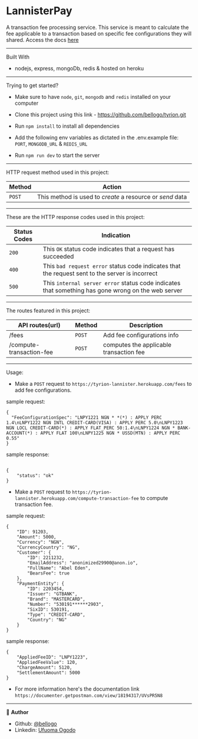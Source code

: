 # LannisterPay
A transaction fee processing service. This service is meant to calculate the fee applicable to a transaction based on specific fee configurations they will shared.
Access the docs
 [here](https://documenter.getpostman.com/view/18194317/UVsPR5N8)

<hr>

Built With

- nodejs, express, mongoDb, redis & hosted on heroku

<hr>

Trying to get started?

- Make sure to have `node`, `git`, `mongodb` and `redis` installed on your computer
- Clone this project using this link - <https://github.com/bellogo/tyrion.git>
- Run `npm install` to install all dependencies
- Add the following env variables as dictated in the .env.example file: `PORT`, `MONGODB_URL` & `REDIS_URL`

- Run `npm run dev` to start the server

<hr>

HTTP request method used in this project:

| Method   | Action                                                      |
|---       | ---                                                                       |
| `POST`   | This method is used to *create* a resource or *send* data   |

<hr>

These are the HTTP response codes used in this project:

| Status Codes | Indication                                                                                            |
|   ---        | ---                                                                                                   |
|  `200`       | This `OK` status code indicates that a request has succeeded                                          |
|  `400`       | This `bad request error` status code indicates that the request sent to the server is incorrect       |
|  `500`       | This `internal server error` status code indicates that something has gone wrong on the web server           |

<hr>

The routes featured in this project:

| API routes(url)       | Method   | Description                                         |
| ---                   | ---      | ---                                                 |
| /fees         | `POST`   |  Add fee configurations info                    |
| /compute-transaction-fee   | `POST`   | computes the applicable transaction fee                  |


<hr>

Usage:

- Make a `POST` request to `https://tyrion-lannister.herokuapp.com/fees` to add fee configurations.


sample request: 
```
{
  "FeeConfigurationSpec": "LNPY1221 NGN * *(*) : APPLY PERC 1.4\nLNPY1222 NGN INTL CREDIT-CARD(VISA) : APPLY PERC 5.0\nLNPY1223 NGN LOCL CREDIT-CARD(*) : APPLY FLAT_PERC 50:1.4\nLNPY1224 NGN * BANK-ACCOUNT(*) : APPLY FLAT 100\nLNPY1225 NGN * USSD(MTN) : APPLY PERC 0.55"
}
```

sample response:
```

{
    "status": "ok"
}

```

- Make a `POST` request to `https://tyrion-lannister.herokuapp.com/compute-transaction-fee` to compute transaction fee.


sample request: 
```
{
    "ID": 91203,
    "Amount": 5000,
    "Currency": "NGN",
    "CurrencyCountry": "NG",
    "Customer": {
        "ID": 2211232,
        "EmailAddress": "anonimized29900@anon.io",
        "FullName": "Abel Eden",
        "BearsFee": true
    },
    "PaymentEntity": {
        "ID": 2203454,
        "Issuer": "GTBANK",
        "Brand": "MASTERCARD",
        "Number": "530191******2903",
        "SixID": 530191,
        "Type": "CREDIT-CARD",
        "Country": "NG"
    }
}
```

sample response:
```
{
    "AppliedFeeID": "LNPY1223",
    "AppliedFeeValue": 120,
    "ChargeAmount": 5120,
    "SettlementAmount": 5000
}
```

- For more information here's the documentation link `https://documenter.getpostman.com/view/18194317/UVsPR5N8`
<hr>


👤 **Author**

- Github: [@bellogo](https://github.com/bellogo)
- Linkedin: [Ufuoma Ogodo](https://ng.linkedin.com/in/ufuoma-ogodo)
